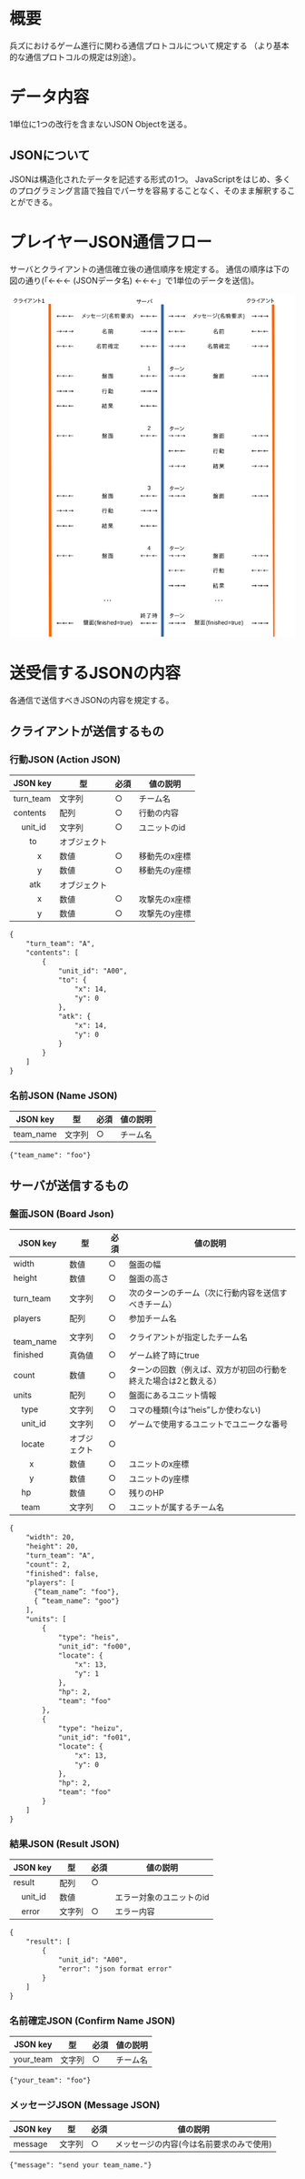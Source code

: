 # 概要
兵ズにおけるゲーム進行に関わる通信プロトコルについて規定する
（より基本的な通信プロトコルの規定は別途）。

# データ内容
1単位に1つの改行を含まないJSON Objectを送る。

## JSONについて
JSONは構造化されたデータを記述する形式の1つ。
JavaScriptをはじめ、多くのプログラミング言語で独自でパーサを容易することなく、そのまま解釈することができる。

# プレイヤーJSON通信フロー
サーバとクライアントの通信確立後の通信順序を規定する。
通信の順序は下の図の通り(「←←← (JSONデータ名) ←←←」で1単位のデータを送信)。

![画像が見つかりません。](https://github.com/nishinoueclab/heis/blob/master/doc/game_flow.png)

# 送受信するJSONの内容
各通信で送信すべきJSONの内容を規定する。

## クライアントが送信するもの
### 行動JSON (Action JSON)
| JSON key  | 型     | 必須 | 値の説明      |
|-----------|--------|------|---------------|
| turn_team | 文字列 | ○    | チーム名      |
| contents  | 配列   | ○    | 行動の内容    |
|  　unit_id | 文字列 | ○    | ユニットのid  |
|   　　to      | オブジェクト |      |               |
|     　　　x     | 数値   | ○    | 移動先のx座標 |
|     　　　y     | 数値   | ○    | 移動先のy座標 |
|   　　atk     | オブジェクト |      |               |
|     　　　x     | 数値   | ○    | 攻撃先のx座標 |
|     　　　y     | 数値   | ○    | 攻撃先のy座標 |

```
{
    "turn_team": "A",
    "contents": [
        {
            "unit_id": "A00",
            "to": {
                "x": 14,
                "y": 0
            },
            "atk": {
                "x": 14,
                "y": 0
            }
        }
    ]
}
```

### 名前JSON (Name JSON)
| JSON key  | 型     | 必須 | 値の説明      |
|-----------|--------|------|---------------|
| team_name | 文字列 | ○    | チーム名      |

```
{"team_name": "foo"}
```

## サーバが送信するもの
### 盤面JSON (Board Json)
| JSON key    | 型           | 必須 | 値の説明                                                        |
|-------------|--------------|------|-----------------------------------------------------------------|
| width       | 数値         | ○    | 盤面の幅                                                        |
| height      | 数値         | ○    | 盤面の高さ                                                      |
| turn_team   | 文字列       | ○    | 次のターンのチーム（次に行動内容を送信すべきチーム）            |
| players     | 配列         | ○    | 参加チーム名                                                    |
|   　team_name | 文字列       | ○    | クライアントが指定したチーム名                                  |
| finished    | 真偽値       | ○    | ゲーム終了時にtrue                                              |
| count       | 数値         | ○    | ターンの回数（例えば、双方が初回の行動を終えた場合は2と数える） |
| units       | 配列         | ○    | 盤面にあるユニット情報                                          |
|   　type      | 文字列       | ○    | コマの種類(今は“heis”しか使わない)                              |
|   　unit_id   | 文字列       | ○    | ゲームで使用するユニットでユニークな番号                        |
|   　locate    | オブジェクト | ○    |                                                                 |
|     　　x       | 数値         | ○    | ユニットのx座標                                                 |
|     　　y       | 数値         | ○    | ユニットのy座標                                                 |
|   　hp        | 数値         | ○    | 残りのHP                                                        |
|   　team      | 文字列       | ○    | ユニットが属するチーム名                                        |

```
{
    "width": 20,
    "height": 20,
    "turn_team": "A",
    "count": 2,
    "finished": false,
    "players": [
      {“team_name”: "foo"},
      { “team_name”: "goo"}
    ],
    "units": [
        {
            "type": "heis",
            "unit_id": "fo00",
            "locate": {
                "x": 13,
                "y": 1
            },
            "hp": 2,
            "team": "foo"
        },
        {
            "type": "heizu",
            "unit_id": "fo01",
            "locate": {
                "x": 13,
                "y": 0
            },
            "hp": 2,
            "team": "foo"
        }
    ]
}
```
### 結果JSON (Result JSON)
| JSON key    | 型           | 必須 | 値の説明                                                        |
|-------------|--------------|------|-----------------------------------------------------------------|
| result      | 配列         | ○    |                                                                 |
|   　unit_id   | 数値         |      | エラー対象のユニットのid                                        |
|   　error     | 文字列       | ○    | エラー内容                                                      |

```
{
    "result": [
        {
            "unit_id": "A00",
            "error": "json format error"
        }
    ]
}
```

### 名前確定JSON (Confirm Name JSON)
| JSON key  | 型     | 必須 | 値の説明      |
|-----------|--------|------|---------------|
| your_team | 文字列 | ○    | チーム名      |

```
{"your_team": "foo"}
```

### メッセージJSON (Message JSON)
| JSON key    | 型           | 必須 | 値の説明                                                        |
|-------------|--------------|------|-----------------------------------------------------------------|
| message     | 文字列       | ○    | メッセージの内容(今は名前要求のみで使用)                        |
```
{"message": "send your team_name."}
```